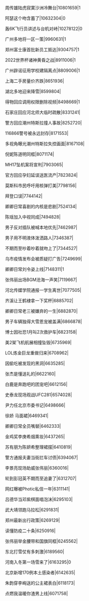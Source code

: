 周传雄陆虎寂寞沙洲冷舞台|10801659|1

阿瑟这个吻含蓄了|10632304|0

轰6K飞行员讲述与台机对峙|10278122|0

广州多地将一区一策|9960631|1

郑州富士康首批新员工抵达|9304757|1

2022世界杯诸神黄昏之战|8911006|1

广州辟谣征用学校建隔离点|8809006|1

上海二手房量价齐跌|8651936|

湖北多地迎来降雪|8599804|

得物回应调用权限删除视频|8498669|1

石家庄回应河北师大临时疏散|8331241|

警方回应潮州特斯拉撞人事故|8252720|

116866警号被永远封存|8171553|

多视角曝光潮州特斯拉失控画面|8167108|

倪妮陈道明同框|8071174|

MH17坠机案将宣判|7903065|

官方回应孕妇延误送医流产|7823824|

莫斯科市民呼吁用核弹打美|7798156|

拜登口误|7744142|

卿卿日常喜剧的内核是悲剧|7524134|

陈瑶加入中视同成|7494828|

男子反对插队被喊本地优先|7462987|

男子用不明液体泼洒路人|7346387|

不期而至吵着吵着就吻上了|7344527|

乌市疫情发布会被质疑打广告|7249699|

卿卿日常刘令姿上线|7148311|1

张伟丽出场BGM沧海一声笑|7119667|

河北传媒学院通报一学生离世|7077505|

齐溪让王鹤棣拿一下奖杯|6885702|

卿卿日常老三被嫌弃的一生|6882870|

男子车辆独得大雪恩宠被盖满|6866878|

博士因社恐1月叫2次救护车|6823158|

美2架飞机航展相撞坠毁|6735969|

LOL炼金巨龙重做归来|6708962|

因偷吃被发现的黑洞|6635285|

张杰是懂送礼的|6622160|

白鹿是奔跑吧的团宠吧|6612156|

史泰龙现场观战UFC281|6574028|

尹力任北京市委书记|6498666|

徐娇 马面裙|6469341|

卿卿日常全员嘴替|6462333|

金鸡奖李庚希烟熏妆|6437265|

苏有朋为陈妍希整理裙摆|6410819|

警方通报夫妻当街拦车讨债|6394067|

李景亮现场助威张伟丽|6360016|

轮到彭冠英不期而至追妻了|6312707|

网红曝被Photic私信一年|6311141|

吕德华当邓紫棋面唱泡沫|6295103|

武大靖领跑马拉松|6291831|

郑州最新出行政策|6269129|

读懂防疫二十条|6250916|

张伟丽举金腰带和国旗同框|6245562|

东北打雪仗有多刺激|6189560|

河南入冬第一场雪来了|6163295|0

北京新增170例本土感染者|6142635|

朱韵穿李峋送的公主裙表白|6118173|

点燃我温暖你渣男上线|6071758|


